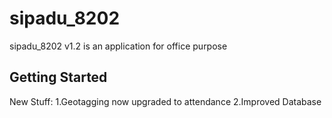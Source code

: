# sipadu_8202

sipadu_8202 v1.2 is an application for office purpose

## Getting Started

New Stuff:
1.Geotagging now upgraded to attendance
2.Improved Database
